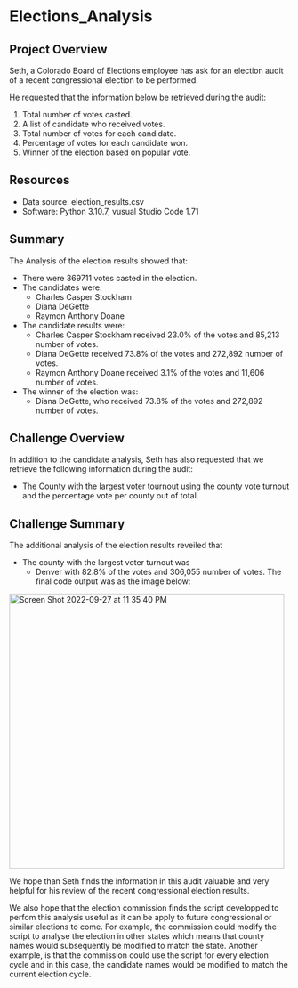 # Elections_Analysis

## Project Overview
Seth, a Colorado Board of Elections employee has ask for an election audit of a recent congressional election to be performed.

He requested that the information below be retrieved during the audit:
  1. Total number of votes casted.
  2. A list of candidate who received votes.
  3. Total number of votes for each candidate.
  4. Percentage of votes for each candidate won.
  5. Winner of the election based on popular vote.
  
## Resources
  - Data source: election_results.csv
  - Software: Python 3.10.7, vusual Studio Code 1.71

## Summary
The Analysis of the election results showed that:
  - There were 369711 votes casted in the election.
  - The candidates were:
      * Charles Casper Stockham
      * Diana DeGette
      * Raymon Anthony Doane
  - The candidate results were:
      * Charles Casper Stockham received 23.0% of the votes and 85,213 number of votes.
      * Diana DeGette received 73.8% of the votes and 272,892 number of votes.
      * Raymon Anthony Doane received 3.1% of the votes and 11,606 number of votes.
  - The winner of the election was: 
      * Diana DeGette, who received 73.8% of the votes and 272,892 number of votes. 

## Challenge Overview

In addition to the candidate analysis, Seth has also requested that we retrieve the following information during the audit:

  - The County with the largest voter tournout using the county vote turnout and the
    percentage vote per county out of total.

## Challenge Summary

The additional analysis of the election results reveiled that 
  - The county with the largest voter turnout was 
      * Denver with 82.8% of the votes and 306,055 number of votes.
The final code output was as the image below:

<img width="494" alt="Screen Shot 2022-09-27 at 11 35 40 PM" src="https://user-images.githubusercontent.com/8636886/192688883-8d492ee4-343f-415a-b812-119131a87ae3.png">


We hope than Seth finds the information in this audit valuable and very helpful for his review of the recent congressional election results.

We also hope that the election commission finds the script developped to perfom this analysis useful as it can be apply to future congressional or similar elections to come. For example, the commission could modify the script to analyse the election in other states which means that county names would subsequently be modified to match the state. Another example, is that the commission could use the script for every election cycle and in this case, the candidate names would be modified to match the current election cycle.

